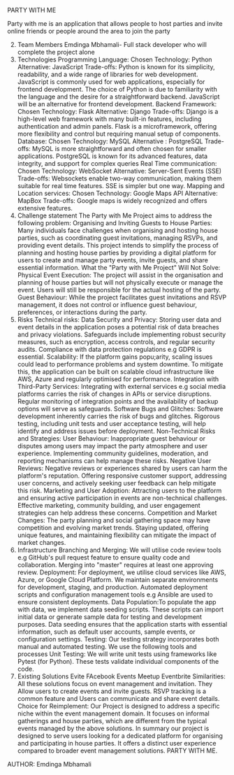 PARTY WITH ME

Party with me is an application that allows people to host parties and invite online friends or
people around the area to join the party

2. Team Members
Emdinga Mbhamali- Full stack developer who will complete the project alone
3. Technologies
Programming Language:
Chosen Technology: Python
Alternative: JavaScript
Trade-offs: Python is known for its simplicity, readability, and a wide range of libraries
for web development. JavaScript is commonly used for web applications, especially
for frontend development. The choice of Python is due to familiarity with the
language and the desire for a straightforward backend. JavaScript will be an
alternative for frontend development.
Backend Framework:
Chosen Technology: Flask
Alternative: Django
Trade-offs: Django is a high-level web framework with many built-in features,
including authentication and admin panels. Flask is a microframework, offering more
flexibility and control but requiring manual setup of components.
Database:
Chosen Technology: MySQL
Alternative : PostgreSQL
Trade-offs: MySQL is more straightforward and often chosen for smaller
applications. PostgreSQL is known for its advanced features, data integrity,
and support for complex queries
Real Time communication:
Chosen Technology: WebSocket
Alternative: Server-Sent Events (SSE)
Trade-offs: Websockets enable two-way communication, making them
suitable for real time features. SSE is simpler but one way.
Mapping and Location services:
Chosen Technology: Google Maps API
Alternative: MapBox
Trade-offs: Google maps is widely recognized and offers extensive features.
4. Challenge statement
The Party with Me Project aims to address the following problem:
Organising and Inviting Guests to House Parties: Many individuals face
challenges when organising and hosting house parties, such as coordinating
guest invitations, managing RSVPs, and providing event details. This project
intends to simplify the process of planning and hosting house parties by
providing a digital platform for users to create and manage party events, invite
guests, and share essential information.
What the "Party with Me Project" Will Not Solve:
Physical Event Execution: The project will assist in the organisation and
planning of house parties but will not physically execute or manage the event.
Users will still be responsible for the actual hosting of the party.
Guest Behaviour: While the project facilitates guest invitations and RSVP
management, it does not control or influence guest behaviour, preferences, or
interactions during the party.
5. Risks
Technical risks:
Data Security and Privacy: Storing user data and event details in the
application poses a potential risk of data breaches and privacy violations.
Safeguards include implementing robust security measures, such as
encryption, access controls, and regular security audits. Compliance with data
protection regulations e.g GDPR is essential.
Scalability: If the platform gains popu;arity, scaling issues could lead to
performance problems and system downtime. To mitigate this, the
application can be built on scalable cloud infrastructure like AWS, Azure and
regularly optimised for performance.
Integration with Third-Party Services: Integrating with external services e.g
social media platforms carries the risk of changes in APIs or service
disruptions. Regular monitoring of integration points and the availability of
backup options will serve as safeguards.
Software Bugs and Glitches: Software development inherently carries the risk
of bugs and glitches. Rigorous testing, including unit tests and user
acceptance testing, will help identify and address issues before deployment.
Non-Technical Risks and Strategies:
User Behaviour: Inappropriate guest behaviour or disputes among users may
impact the party atmosphere and user experience. Implementing community
guidelines, moderation, and reporting mechanisms can help manage these
risks.
Negative User Reviews: Negative reviews or experiences shared by users can
harm the platform's reputation. Offering responsive customer support,
addressing user concerns, and actively seeking user feedback can help
mitigate this risk.
Marketing and User Adoption: Attracting users to the platform and ensuring
active participation in events are non-technical challenges. Effective
marketing, community building, and user engagement strategies can help
address these concerns.
Competition and Market Changes: The party planning and social gathering
space may have competition and evolving market trends. Staying updated,
offering unique features, and maintaining flexibility can mitigate the impact of
market changes.
6. Infrastructure
Branching and Merging: We will utilise code review tools e.g GitHub's pull
request feature to ensure quality code and collaboration. Merging into
"master" requires at least one approving review.
Deployment: For deployment, we utilise cloud services like AWS, Azure, or
Google Cloud Platform. We maintain separate environments for development,
staging, and production. Automated deployment scripts and configuration
management tools e.g Ansible are used to ensure consistent deployments.
Data Population:To populate the app with data, we implement data seeding
scripts. These scripts can import initial data or generate sample data for
testing and development purposes. Data seeding ensures that the application
starts with essential information, such as default user accounts, sample
events, or configuration settings.
Testing: Our testing strategy incorporates both manual and automated
testing. We use the following tools and processes
Unit Testing: We will write unit tests using frameworks like Pytest (for Python).
These tests validate individual components of the code.
7. Existing Solutions
Evite
FAcebook Events
Meetup
Eventbrite
Similarities:
All these solutions focus on event management and invitation.
They Allow users to create events and invite guests.
RSVP tracking is a common feature and Users can communicate and share
event details.
Choice for Reimplement:
Our Project is designed to address a specific niche within the event
management domain. It focuses on informal gatherings and house parties,
which are different from the typical events managed by the above solutions.
In summary our project is designed to serve users looking for a dedicated
platform for organising and participating in house parties. It offers a distinct
user experience compared to broader event management solutions. PARTY
WITH ME.

AUTHOR: Emdinga Mbhamali
